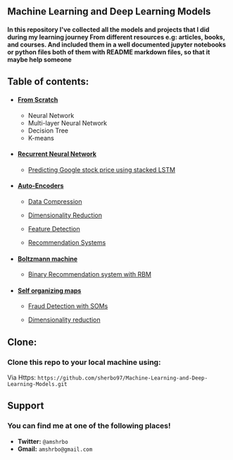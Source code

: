 ## Machine Learning and Deep Learning Models
<h4>In this repository I've collected all the models and projects that I did during my learning journey From different resources e.g: articles, books, and courses.  
And included them in a well documented jupyter notebooks or python files both of them with README markdown files, so that it maybe help someone</h4>



## Table of contents:

+ <a href=''><h4>From Scratch</h4></a>
    + Neural Network
    + Multi-layer Neural Network
    + Decision Tree
    + K-means

+ <a href='./Recurrent Neural Network/'><h4>Recurrent Neural Network</h4></a> 

    + <a href='./Predicting Google stock price using stacked LSTM/'>Predicting Google stock price using stacked LSTM</a>


+ <a href='./Auto-Encoders/'><h4>Auto-Encoders</h4></a> 

    + <a href='./Auto-Encoders/Auto-encoders with Data Compression/'>Data Compression</a>

    + <a href='./Auto-Encoders/Auto-encoders with Dimensionality Reduction'>Dimensionality Reduction</a>

    + <a href='./Auto-Encoders/Auto-encoders with Feature Detection/'>Feature Detection</a>

    + <a href='./Auto-Encoders/Auto-encoders with recommendation systems/'>Recommendation Systems</a>


+ <a href='./Boltzmann Machines/'><h4>Boltzmann machine</h4></a> 

    + <a href='./Boltzmann Machines/Binary recommendation system with RBM'>Binary Recommendation system with RBM</a>


+ <a href='./Self Organizing Maps/'><h4>Self organizing maps</h4></a>  
    + <a href='./Self Organizing Maps/Fraud Detection with self organizing maps'>Fraud Detection with SOMs</a>

    + <a href='./Fraud Detection with self organizing maps/Dimensionality reduction/'>Dimensionality reduction</a>




## Clone:
### Clone this repo to your local machine using: 
Via Https:  `https://github.com/sherbo97/Machine-Learning-and-Deep-Learning-Models.git`  

## Support
### You can find me at one of the following places!
+ __Twitter:__ `@amshrbo`
+ __Gmail:__ `amshrbo@gmail.com`  

